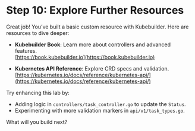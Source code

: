 # Step 10: Explore Further Resources

Great job! You’ve built a basic custom resource with Kubebuilder. Here are resources to dive deeper:

- **Kubebuilder Book**: Learn more about controllers and advanced features.  
  [https://book.kubebuilder.io](https://book.kubebuilder.io)

- **Kubernetes API Reference**: Explore CRD specs and validation.  
  [https://kubernetes.io/docs/reference/kubernetes-api/](https://kubernetes.io/docs/reference/kubernetes-api/)


Try enhancing this lab by:
- Adding logic in `controllers/task_controller.go` to update the `Status`.
- Experimenting with more validation markers in `api/v1/task_types.go`.

What will you build next?
